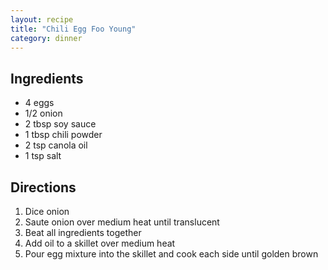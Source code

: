 ```yaml
---
layout: recipe
title: "Chili Egg Foo Young"
category: dinner
---
```


## Ingredients
- 4 eggs
- 1/2 onion
- 2 tbsp soy sauce
- 1 tbsp chili powder
- 2 tsp canola oil
- 1 tsp salt

## Directions

1. Dice onion
2. Saute onion over medium heat until translucent
3. Beat all ingredients together
4. Add oil to a skillet over medium heat
5. Pour egg mixture into the skillet and cook each side until golden brown
